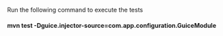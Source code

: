 Run the following command to execute the tests
 <h4>mvn test -Dguice.injector-source=com.app.configuration.GuiceModule</h4>